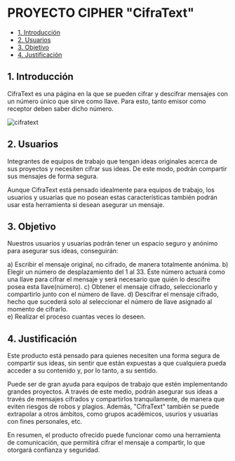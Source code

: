 

# PROYECTO CIPHER "CifraText"

* [1. Introducción ](#1-Introducción)
* [2. Usuarios ](#2-Usuarios)
*  [3. Objetivo ](#3-Objetivo)
*  [4. Justificación ](#4-Justificación)

## 1. Introducción

CifraText es una página en la que se pueden cifrar y descifrar mensajes con un número único que sirve como llave.
Para esto, tanto emisor como receptor deben saber dicho número. 

![cifratext](https://github.com/Danipaz1/SCL016-cipher/tree/master/src/cifratext.png)

## 2. Usuarios

Integrantes de equipos de trabajo que tengan ideas originales acerca de sus proyectos
y necesiten cifrar sus ideas. De este modo, podrán compartir sus mensajes de forma 
segura.

Aunque CifraText está pensado idealmente para equipos de trabajo, los usuarios y usuarias
que no posean estas características también podrán usar esta herramienta si desean asegurar
un mensaje. 

## 3. Objetivo

Nuestros usuarios y usuarias podrán tener un espacio seguro y anónimo para asegurar
sus ideas, conseguirán:

a) Escribir el mensaje original, no cifrado, de manera totalmente anónima. 
b) Elegir un número de desplazamiento del 1 al 33. Éste número actuará 
   como una llave para cifrar el mensaje y será necesario que quién lo 
   descifre posea esta llave(número).
c) Obtener el mensaje cifrado, seleccionarlo y compartirlo junto con el número
   de llave.
d) Descifrar el mensaje cifrado, hecho que sucederá solo al seleccionar el número 
   de llave asignado al momento de cifrarlo.  
e) Realizar el proceso cuantas veces lo deseen. 

## 4. Justificación

Este producto está pensado para quienes necesiten una forma segura de compartir
sus ideas, sin sentir que están expuestas a que cualquiera pueda acceder a su contenido
y, por lo tanto, a su sentido. 

Puede ser de gran ayuda para equipos de trabajo que estén implementando grandes proyectos. 
A través de este medio, podrán asegurar sus ideas a través de mensajes cifrados y 
compartirlos tranquilamente, de manera que eviten riesgos de robos y plagios. Además, 
"CifraText" también se puede extrapolar a otros ámbitos, como grupos académicos, usurios y
usuarias con fines personales, etc. 

En resumen, el producto ofrecido puede funcionar como una herramienta de comunicación, que permitirá 
cifrar el mensaje a compartir, lo que otorgará confianza y seguridad. 